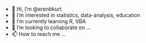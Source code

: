 - 👋 Hi, I’m @erenbkurt
- 👀 I’m interested in statistics, data-analysis, education
- 🌱 I’m currently learning R, VBA
- 💞️ I’m looking to collaborate on ...
- 📫 How to reach me ...

<!---
erenbkurt/erenbkurt is a ✨ special ✨ repository because its `README.md` (this file) appears on your GitHub profile.
You can click the Preview link to take a look at your changes.
--->
